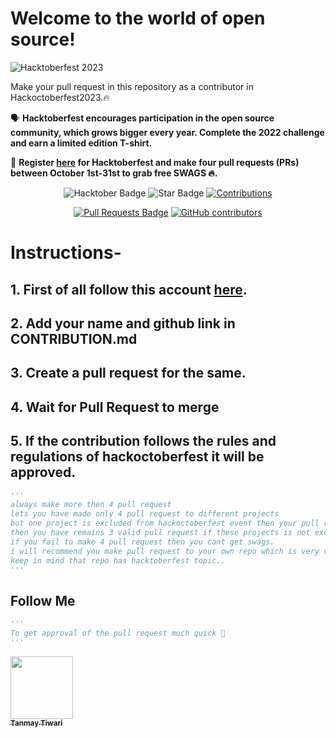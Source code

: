 # Welcome to the world of open source!
![Hacktoberfest 2023](https://hacktoberfest.com/_next/static/media/logo-hacktoberfest--horizontal.ebc5fdc8.svg)

 Make your pull request in this repository as a contributor in Hackoctoberfest2023.🔥


🗣 **Hacktoberfest encourages participation in the open source community, which grows bigger every year. Complete the 2022 challenge and earn a limited edition T-shirt.**

📢 **Register [here]((https://hacktoberfest.com/)) for Hacktoberfest and make four pull requests (PRs) between October 1st-31st to grab free SWAGS 🔥.**

<div align="center">

<img src="https://img.shields.io/badge/html-blueviolet" alt="Hacktober Badge"/>
 <img src="https://img.shields.io/static/v1?label=%F0%9F%8C%9F&message=If%20Useful&style=style=flat&color=BC4E99" alt="Star Badge"/>
 <a href="https://github.com/mr-robot-2008" ><img src="https://img.shields.io/badge/Contributions-welcome-violet.svg?style=flat&logo=git" alt="Contributions" /></a>

<a href="https://github.com/mr-robot-2008/Python-repo-hacktoberfest2k23/pulls"><img src="https://img.shields.io/github/issues-pr/mr-robot-2008/Python-repo-hacktoberfest2k23" alt="Pull Requests Badge"/></a>
<a href="https://github.com/mr-robot-2008/Python-repo-hacktoberfest2k23/"><img alt="GitHub contributors" src="https://img.shields.io/github/contributors/mr-robot-2008/Python-repo-hacktoberfest2k23?color=2b9348"></a>


</div>


# Instructions-

## 1. First of all follow this account [here](https://github.com/Tanmay-Tiwaricyber).
  
## 2. Add your name and github link in CONTRIBUTION.md 

## 3. Create a pull request for the same.

## 4. Wait for Pull Request to merge

## 5. If the contribution follows the rules and regulations of hackoctoberfest it will be approved.

```py
'''
always make more then 4 pull request
lets you have made only 4 pull request to different projects
but one project is excluded from hackoctoberfest event then your pull request will not be count and 
then you have remains 3 valid pull request if these projects is not excluded.
if you fail to make 4 pull request then you cant get swags.
i will recommend you make pull request to your own repo which is very very saffest side for you..
keep in mind that repo has hacktoberfest topic..
'''
```

## Follow Me
```py
'''
To get approval of the pull request much quick 🚀
'''
```

<tr><td align="center"><a href="https://github.com/Tanmay-tiwari-cyber"><kbd><img src="https://avatars3.githubusercontent.com/Tanmay-tiwari-cyber?size=100" width="100px;" alt=""/></kbd><br /><sub><b>Tanmay Tiwari<Lohawala></Lohawala></b></sub></a><br /></td>

</tr>
